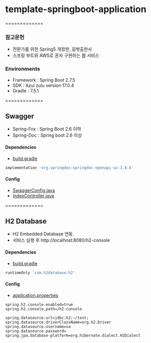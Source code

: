 # template-springboot-application

=============

### 참고문헌
* 전문가를 위한 Spring5 개정판, 길벗출판사
* 스프링 부트와 AWS로 혼자 구현하는 웹 서비스

### Environments
* Framework : Spring Boot 2.7.5
* SDK : Azul zulu version 17.0.4
* Gradle : 7.5.1


=============
## Swagger
* Spring-Fox : Spring Boot 2.6 이하
* Spring-Doc : Spring boot 2.6 이상 

#### Dependencies
* [build.gradle](build.gradle)
```groovy
implementation 'org.springdoc:springdoc-openapi-ui:1.6.6'
```

#### Config
* [SwaggerConfig.java](src/main/java/com/sik/template/config/SwaggerConfig.java)
* [IndexController.java](src/main/java/com/sik/template/biz/IndexController.java)


=============
## H2 Database
* H2 Embedded Database 연동.
* 서비스 실행 후 http://localhost:8080/h2-console

#### Dependencies
* [build.gradle](build.gradle)
```groovy
runtimeOnly 'com.h2database:h2'
```

#### Config
* [application.properties](src/main/resources/application.properties)
```properties
spring.h2.console.enabled=true
spring.h2.console.path=/h2-console

spring.datasource.url=jdbc:h2:~/test;
spring.datasource.driverClassName=org.h2.Driver
spring.datasource.username=sa
spring.datasource.password=
spring.jpa.database-platform=org.hibernate.dialect.H2Dialect
```




